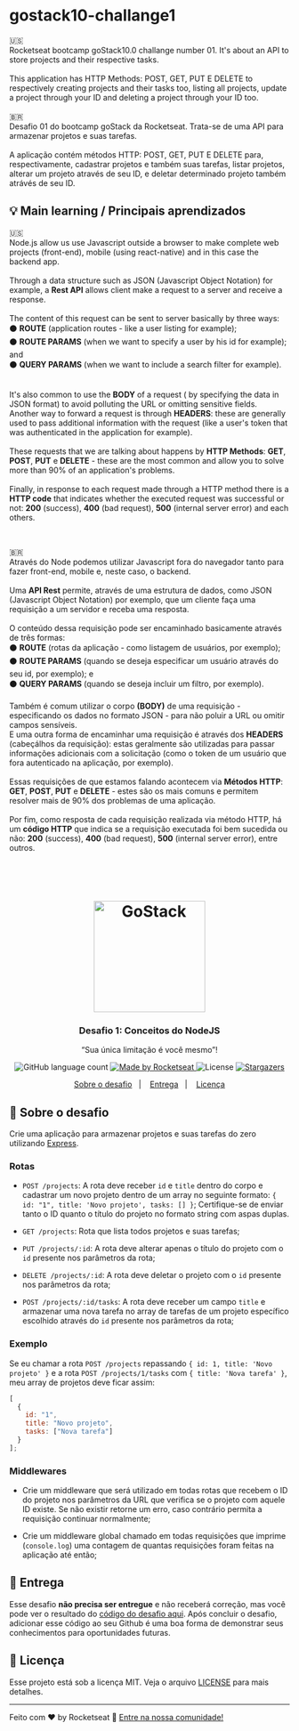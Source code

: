 # gostack10-challange1
:us: <br>
Rocketseat bootcamp goStack10.0 challange number 01. It's about an API to store projects and their respective tasks.
<br><br>
This application has HTTP Methods: POST, GET, PUT E DELETE to respectively creating projects and their tasks too, listing all projects, update a project through your ID and deleting a project through your ID too.
<br><br>
<span>&#x1f1e7;&#x1f1f7;</span>  <br>
Desafio 01 do bootcamp goStack da Rocketseat. Trata-se de uma API para armazenar projetos e suas tarefas.
<br><br>
A aplicação contém métodos HTTP: POST, GET, PUT E DELETE para, respectivamente, cadastrar projetos e também suas tarefas, listar projetos, alterar um projeto através de seu ID, e deletar determinado projeto também atrávés de seu ID.

##  :bulb:   Main learning / Principais aprendizados

:us: <br>
Node.js allow us use Javascript outside a browser to make complete web projects (front-end), mobile (using react-native) and in this case the backend app.
<br><br>
Through a data structure such as JSON (Javascript Object Notation) for example, a **Rest API** allows client make a request to a server and receive a response.
<br><br>
The content of this request can be sent to server basically by three ways:
<br>
:black_circle: **ROUTE** (application routes - like a user listing for example); 
<br>
:black_circle: **ROUTE PARAMS** (when we want to specify a user by his id for example); and
<br>
:black_circle: **QUERY PARAMS** (when we want to include a search filter for example).
<br><br>

It's also common to use the **BODY** of a request ( by specifying the data in JSON format) to avoid polluting the URL or omitting sensitive fields.
<br>
Another way to forward a request is through **HEADERS**: these are generally used to pass additional information with the request (like a user's token that was authenticated in the application for example).
<br><br>
These requests that we are talking about happens by **HTTP Methods**: **GET**, **POST**, **PUT** e **DELETE** - these are the most common and allow you to solve more than 90% of an application's problems.
<br><br>
Finally, in response to each request made through a HTTP method there is a **HTTP code** that indicates whether the executed request was successful or not: **200** (success), **400** (bad request), **500** (internal server error) and each others.

<br>

<span>&#x1f1e7;&#x1f1f7;</span>
<br>
Através do Node podemos utilizar Javascript fora do navegador tanto para fazer front-end, mobile e, neste caso, o backend.
<br><br>
Uma **API Rest** permite, através de uma estrutura de dados, como JSON (Javascript Object Notation) por exemplo, que um cliente faça uma requisição a um servidor e receba uma resposta.
<br><br>
O conteúdo dessa requisição pode ser encaminhado basicamente através de três formas: 
<br>
:black_circle: **ROUTE** (rotas da aplicação - como listagem de usuários, por exemplo); 
<br>
:black_circle: **ROUTE PARAMS** (quando se deseja especificar um usuário através do seu id, por exemplo); e
<br>
:black_circle: **QUERY PARAMS** (quando se deseja incluir um filtro, por exemplo).
<br><br>
Também é comum utilizar o corpo **(BODY)** de uma requisição - especificando os dados no formato JSON - para não poluir a URL ou omitir campos sensíveis. 
<br>
E uma outra forma de encaminhar uma requisição é através dos **HEADERS** (cabeçálhos da requisição): estas geralmente são utilizadas para passar informações adicionais com a solicitação (como o token de um usuário que fora autenticado na aplicação, por exemplo).
<br><br>
Essas requisições de que estamos falando acontecem via **Métodos HTTP**: **GET**, **POST**, **PUT** e **DELETE** - estes são os mais comuns e permitem resolver mais de 90% dos problemas de uma aplicação.
<br><br>
Por fim, como resposta de cada requisição realizada via método HTTP, há um **código HTTP** que indica se a requisição executada foi bem sucedida ou não: **200** (success), **400** (bad request), **500** (internal server error), entre outros.

<br><br>


<h1 align="center">
    <img alt="GoStack" src="https://rocketseat-cdn.s3-sa-east-1.amazonaws.com/bootcamp-header.png" width="200px" />
</h1>

<h3 align="center">
  Desafio 1: Conceitos do NodeJS
</h3>

<p align="center">“Sua única limitação é você mesmo”!</blockquote>

<p align="center">
  <img alt="GitHub language count" src="https://img.shields.io/github/languages/count/rocketseat/bootcamp-gostack-desafio-01?color=%2304D361">

  <a href="https://rocketseat.com.br">
    <img alt="Made by Rocketseat" src="https://img.shields.io/badge/made%20by-Rocketseat-%2304D361">
  </a>

  <img alt="License" src="https://img.shields.io/badge/license-MIT-%2304D361">

  <a href="https://github.com/Rocketseat/bootcamp-gostack-desafio-01/stargazers">
    <img alt="Stargazers" src="https://img.shields.io/github/stars/rocketseat/bootcamp-gostack-desafio-01?style=social">
  </a>
</p>

<p align="center">
  <a href="#rocket-sobre-o-desafio">Sobre o desafio</a>&nbsp;&nbsp;&nbsp;|&nbsp;&nbsp;&nbsp;
  <a href="#-entrega">Entrega</a>&nbsp;&nbsp;&nbsp;|&nbsp;&nbsp;&nbsp;
  <a href="#memo-licença">Licença</a>
</p>

## :rocket: Sobre o desafio

Crie uma aplicação para armazenar projetos e suas tarefas do zero utilizando [Express](https://expressjs.com/pt-br/).

### Rotas

- `POST /projects`: A rota deve receber `id` e `title` dentro do corpo e cadastrar um novo projeto dentro de um array no seguinte formato: `{ id: "1", title: 'Novo projeto', tasks: [] }`; Certifique-se de enviar tanto o ID quanto o título do projeto no formato string com aspas duplas.

- `GET /projects`: Rota que lista todos projetos e suas tarefas;

- `PUT /projects/:id`: A rota deve alterar apenas o título do projeto com o `id` presente nos parâmetros da rota;

- `DELETE /projects/:id`: A rota deve deletar o projeto com o `id` presente nos parâmetros da rota;

- `POST /projects/:id/tasks`: A rota deve receber um campo `title` e armazenar uma nova tarefa no array de tarefas de um projeto específico escolhido através do `id` presente nos parâmetros da rota;

### Exemplo

Se eu chamar a rota `POST /projects` repassando `{ id: 1, title: 'Novo projeto' }` e a rota `POST /projects/1/tasks` com `{ title: 'Nova tarefa' }`, meu array de projetos deve ficar assim:

```js
[
  {
    id: "1",
    title: "Novo projeto",
    tasks: ["Nova tarefa"]
  }
];
```

### Middlewares

- Crie um middleware que será utilizado em todas rotas que recebem o ID do projeto nos parâmetros da URL que verifica se o projeto com aquele ID existe. Se não existir retorne um erro, caso contrário permita a requisição continuar normalmente;

- Crie um middleware global chamado em todas requisições que imprime (`console.log`) uma contagem de quantas requisições foram feitas na aplicação até então;

## 📅 Entrega

Esse desafio **não precisa ser entregue** e não receberá correção, mas você pode ver o resultado do [código do desafio aqui](https://github.com/Rocketseat/bootcamp-gostack-desafio-01/blob/master/index.js). Após concluir o desafio, adicionar esse código ao seu Github é uma boa forma de demonstrar seus conhecimentos para oportunidades futuras.

## :memo: Licença

Esse projeto está sob a licença MIT. Veja o arquivo [LICENSE](LICENSE.md) para mais detalhes.

---

Feito com ♥ by Rocketseat :wave: [Entre na nossa comunidade!](https://discordapp.com/invite/gCRAFhc)

